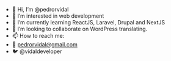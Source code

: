 - 👋 Hi, I’m @pedrorvidal
- 👀 I’m interested in web development
- 🌱 I’m currently learning ReactJS, Laravel, Drupal and NextJS
- 💞️ I’m looking to collaborate on WordPress translating.
- 📫 How to reach me:
- 📨 pedrorvidal@gmail.com
- 🐦 @vidaldeveloper

<!---
pedrorvidal/pedrorvidal is a ✨ special ✨ repository because its `README.md` (this file) appears on your GitHub profile.
You can click the Preview link to take a look at your changes.
--->
